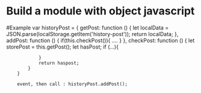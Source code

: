 # Build a module with object javascript
#Example 
var historyPost = {
            getPost: function () {
                let localData = JSON.parse(localStorage.getItem('history-post'));
                return localData;
            },
            addPost: function () {
              if(this.checkPost()){
              ....
              }
            },
            checkPost: function () {
                let storePost = this.getPost();
                let hasPost;
                if (...){
                  
                }
                return haspost;
            }
        }
    
        event, then call : historyPost.addPost();
